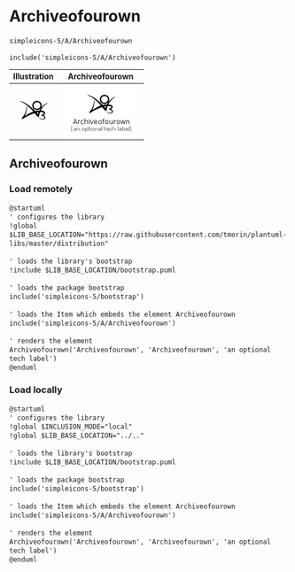 # Archiveofourown


```text
simpleicons-5/A/Archiveofourown
```

```text
include('simpleicons-5/A/Archiveofourown')
```



| Illustration | Archiveofourown |
| :---: | :---: |
| ![illustration for Illustration](../../simpleicons-5/A/Archiveofourown.png) | ![illustration for Archiveofourown](../../simpleicons-5/A/Archiveofourown.Local.png) |




## Archiveofourown

### Load remotely
```plantuml
@startuml
' configures the library
!global $LIB_BASE_LOCATION="https://raw.githubusercontent.com/tmorin/plantuml-libs/master/distribution"

' loads the library's bootstrap
!include $LIB_BASE_LOCATION/bootstrap.puml

' loads the package bootstrap
include('simpleicons-5/bootstrap')

' loads the Item which embeds the element Archiveofourown
include('simpleicons-5/A/Archiveofourown')

' renders the element
Archiveofourown('Archiveofourown', 'Archiveofourown', 'an optional tech label')
@enduml
```

### Load locally
```plantuml
@startuml
' configures the library
!global $INCLUSION_MODE="local"
!global $LIB_BASE_LOCATION="../.."

' loads the library's bootstrap
!include $LIB_BASE_LOCATION/bootstrap.puml

' loads the package bootstrap
include('simpleicons-5/bootstrap')

' loads the Item which embeds the element Archiveofourown
include('simpleicons-5/A/Archiveofourown')

' renders the element
Archiveofourown('Archiveofourown', 'Archiveofourown', 'an optional tech label')
@enduml
```

